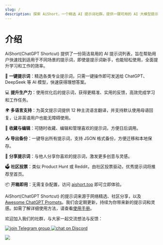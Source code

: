 ```yaml
---
slug: /
description: 探索 AiShort，一个精选 AI 提示词社群。提供一键可用的 AI 大模型提示词，支持多语言、收藏和社区投票功能，旨在帮助你简化工作流程，轻松提升生产力。
---
```


# 介绍

AiShort(ChatGPT Shortcut) 提供了一份简洁易用的 AI 提示词列表，旨在帮助用户快速找到适用于不同场景的提示词，即使是提示词新手，也能轻松使用，全面提升学习和工作的效率。

🚀 **一键提示词**：精选各类专业提示词，只需一键操作即可发送给 ChatGPT、DeepSeek 等 AI 模型，快速获得理想答案。

💻 **提升生产力**：使用优化后的提示词，获得更精准、实用的反馈，高效完成学习和工作任务。

🌍 **多语言支持**：为英文提示词提供 12 种主流语言翻译，并支持默认使用母语回复，让非英语用户也能无障碍使用。

💾 **收藏与编辑**：可随时收藏、编辑和管理喜欢的提示词，方便日后调用。

📤 **导出备份**：一键导出所有提示词，支持 JSON 格式备份，方便迁移和本地保存。

🌟 **分享提示词**：与他人分享你喜欢的提示词，激发更多创意与灵感。

🗳️ **社区投票**：类似 Product Hunt 或 Reddit，由社区投票驱动，优秀提示词将推荐至首页。

📦 **开箱即用**：无需复杂配置，访问 [aishort.top](https://www.aishort.top/) 即可立即体验。

AiShort(ChatGPT Shortcut) 的提示词来源于网络精选、社区分享，以及 [Awesome ChatGPT Prompts](https://github.com/f/awesome-chatgpt-prompts)。我们会定期更新，持续为你带来新的提示词和灵感。如需了解详细使用方法，请查看[使用手册](https://www.aishort.top/docs/guides/getting-started)。

欢迎加入我们的社群，与大家一起交流想法与反馈：

<a href="https://t.me/aishort_top">
   <img src="https://img.shields.io/badge/Telegram-Group-blue?logo=telegram&style=for-the-badge" alt="join Telegram group" />
</a>

<a href="https://discord.gg/PZTQfJ4GjX">
   <img src="https://img.shields.io/discord/1048780149899939881?color=%2385c8c8&label=Discord&logo=discord&style=for-the-badge" alt="chat on Discord" />
</a>

![](https://img.newzone.top/qq736094782.jpg?imageMogr2/thumbnail/300x/format/webp)
